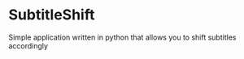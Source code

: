 # SubtitleShift
Simple application written in python that allows you to shift subtitles accordingly
